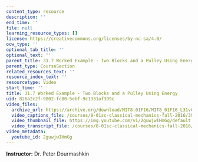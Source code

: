 ```yaml
---
content_type: resource
description: ''
end_time: ''
file: null
learning_resource_types: []
license: https://creativecommons.org/licenses/by-nc-sa/4.0/
ocw_type: ''
optional_tab_title: ''
optional_text: ''
parent_title: 31.7 Worked Example - Two Blocks and a Pulley Using Energy
parent_type: CourseSection
related_resources_text: ''
resource_index_text: ''
resourcetype: Video
start_time: ''
title: 31.7 Worked Example - Two Blocks and a Pulley Using Energy
uid: 826a2c2f-9802-fc80-5ebf-9c1331af399c
video_files:
  archive_url: https://archive.org/download/MIT8.01F16/MIT8_01F16_L31v06_360p.mp4
  video_captions_file: /courses/8-01sc-classical-mechanics-fall-2016/392eadfa9cb05f8399864d0056136f2c_2guwjwIHmGg.vtt
  video_thumbnail_file: https://img.youtube.com/vi/2guwjwIHmGg/default.jpg
  video_transcript_file: /courses/8-01sc-classical-mechanics-fall-2016/f4b76077812dd7c47a7ea7fcfbe1a0c5_2guwjwIHmGg.pdf
video_metadata:
  youtube_id: 2guwjwIHmGg
---
```


**Instructor:** Dr. Peter Dourmashkin

